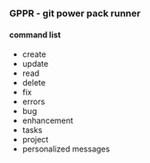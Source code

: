 ### GPPR - git power pack runner

#### command list

- create
- update
- read
- delete
- fix
- errors
- bug
- enhancement
- tasks
- project 
- personalized messages
